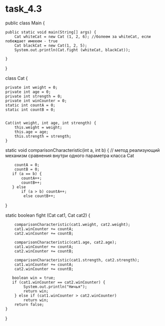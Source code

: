 # task_4.3


public class Main {

    public static void main(String[] args) {
        Cat whiteCat = new Cat (1, 2, 6); //болеем за whiteCat, если побеждает имееем - true
        Cat blackCat = new Cat(1, 2, 5);
        System.out.println(Cat.fight (whiteCat, blackCat));

    }
}

class Cat {

    private int weight = 0;
    private int age = 0;
    private int strength = 0;
    private int winCounter = 0;
    static int countA = 0;
    static int countB = 0;


    Cat(int weight, int age, int strength) {
        this.weight = weight;
        this.age = age;
        this.strength = strength;
    }
   
   static void comparisonCharacteristic(int a, int b) {  // метод реализующий механизм сравнения внутри одного параметра класса Cat
      
        countA = 0;                                      
        countB = 0;
       if (a == b) {
           countA++;
           countB++;
       } else
           if (a > b) countA++;
            else countB++;
   }

   static boolean fight (Cat cat1, Cat cat2) {
   
        comparisonCharacteristic(cat1.weight, cat2.weight);
        cat1.winCounter += countA;
        cat2.winCounter += countB;

        comparisonCharacteristic(cat1.age, cat2.age);
        cat1.winCounter += countA;
        cat2.winCounter += countB;

        comparisonCharacteristic(cat1.strength, cat2.strength);
        cat1.winCounter += countA;
        cat2.winCounter += countB;

       boolean win = true;
       if (cat1.winCounter == cat2.winCounter) {
            System.out.println("Ничья");
            return win;
        } else if (cat1.winCounter > cat2.winCounter)
            return win;
        return false;
    }
}

